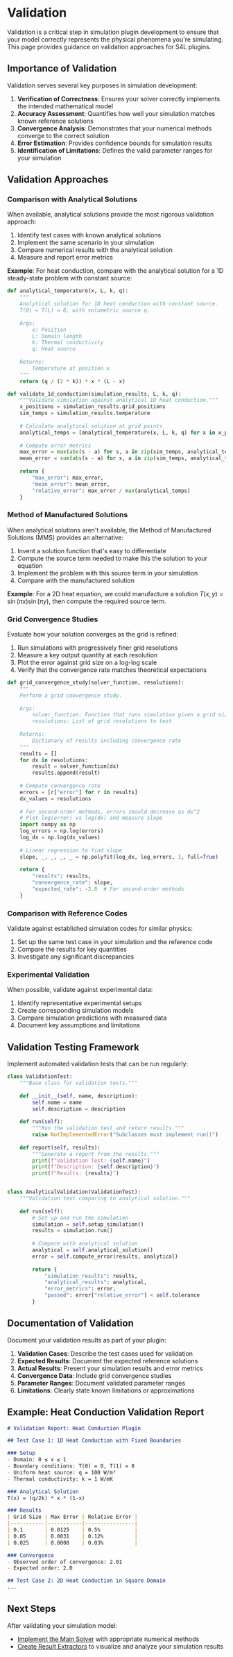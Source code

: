 <!-- filepath: /home/guidon/devel/src/gitlab/sim4life/plugins/template/documentation/docs/simulation-models/validation.md -->
# Validation

Validation is a critical step in simulation plugin development to ensure that your model correctly represents the physical phenomena you're simulating. This page provides guidance on validation approaches for S4L plugins.

## Importance of Validation

Validation serves several key purposes in simulation development:

1. **Verification of Correctness**: Ensures your solver correctly implements the intended mathematical model
2. **Accuracy Assessment**: Quantifies how well your simulation matches known reference solutions
3. **Convergence Analysis**: Demonstrates that your numerical methods converge to the correct solution
4. **Error Estimation**: Provides confidence bounds for simulation results
5. **Identification of Limitations**: Defines the valid parameter ranges for your simulation

## Validation Approaches

### Comparison with Analytical Solutions

When available, analytical solutions provide the most rigorous validation approach:

1. Identify test cases with known analytical solutions
2. Implement the same scenario in your simulation
3. Compare numerical results with the analytical solution
4. Measure and report error metrics

**Example**: For heat conduction, compare with the analytical solution for a 1D steady-state problem with constant source:

```python
def analytical_temperature(x, L, k, q):
    """
    Analytical solution for 1D heat conduction with constant source.
    T(0) = T(L) = 0, with volumetric source q.
    
    Args:
        x: Position
        L: Domain length
        k: Thermal conductivity
        q: Heat source
        
    Returns:
        Temperature at position x
    """
    return (q / (2 * k)) * x * (L - x)

def validate_1d_conduction(simulation_results, L, k, q):
    """Validate simulation against analytical 1D heat conduction."""
    x_positions = simulation_results.grid_positions
    sim_temps = simulation_results.temperature
    
    # Calculate analytical solution at grid points
    analytical_temps = [analytical_temperature(x, L, k, q) for x in x_positions]
    
    # Compute error metrics
    max_error = max(abs(s - a) for s, a in zip(sim_temps, analytical_temps))
    mean_error = sum(abs(s - a) for s, a in zip(sim_temps, analytical_temps)) / len(x_positions)
    
    return {
        "max_error": max_error,
        "mean_error": mean_error,
        "relative_error": max_error / max(analytical_temps)
    }
```

### Method of Manufactured Solutions

When analytical solutions aren't available, the Method of Manufactured Solutions (MMS) provides an alternative:

1. Invent a solution function that's easy to differentiate
2. Compute the source term needed to make this the solution to your equation
3. Implement the problem with this source term in your simulation
4. Compare with the manufactured solution

**Example**: For a 2D heat equation, we could manufacture a solution $T(x,y) = \sin(\pi x) \sin(\pi y)$, then compute the required source term.

### Grid Convergence Studies

Evaluate how your solution converges as the grid is refined:

1. Run simulations with progressively finer grid resolutions
2. Measure a key output quantity at each resolution
3. Plot the error against grid size on a log-log scale
4. Verify that the convergence rate matches theoretical expectations

```python
def grid_convergence_study(solver_function, resolutions):
    """
    Perform a grid convergence study.
    
    Args:
        solver_function: Function that runs simulation given a grid size
        resolutions: List of grid resolutions to test
        
    Returns:
        Dictionary of results including convergence rate
    """
    results = []
    for dx in resolutions:
        result = solver_function(dx)
        results.append(result)
    
    # Compute convergence rate
    errors = [r["error"] for r in results]
    dx_values = resolutions
    
    # For second-order methods, errors should decrease as dx^2
    # Plot log(error) vs log(dx) and measure slope
    import numpy as np
    log_errors = np.log(errors)
    log_dx = np.log(dx_values)
    
    # Linear regression to find slope
    slope, _, _, _, _ = np.polyfit(log_dx, log_errors, 1, full=True)
    
    return {
        "results": results,
        "convergence_rate": slope,
        "expected_rate": -2.0  # For second-order methods
    }
```

### Comparison with Reference Codes

Validate against established simulation codes for similar physics:

1. Set up the same test case in your simulation and the reference code
2. Compare the results for key quantities
3. Investigate any significant discrepancies

### Experimental Validation

When possible, validate against experimental data:

1. Identify representative experimental setups
2. Create corresponding simulation models
3. Compare simulation predictions with measured data
4. Document key assumptions and limitations

## Validation Testing Framework

Implement automated validation tests that can be run regularly:

```python
class ValidationTest:
    """Base class for validation tests."""
    
    def __init__(self, name, description):
        self.name = name
        self.description = description
        
    def run(self):
        """Run the validation test and return results."""
        raise NotImplementedError("Subclasses must implement run()")
    
    def report(self, results):
        """Generate a report from the results."""
        print(f"Validation Test: {self.name}")
        print(f"Description: {self.description}")
        print(f"Results: {results}")


class AnalyticalValidation(ValidationTest):
    """Validation test comparing to analytical solution."""
    
    def run(self):
        # Set up and run the simulation
        simulation = self.setup_simulation()
        results = simulation.run()
        
        # Compare with analytical solution
        analytical = self.analytical_solution()
        error = self.compute_error(results, analytical)
        
        return {
            "simulation_results": results,
            "analytical_results": analytical,
            "error_metrics": error,
            "passed": error["relative_error"] < self.tolerance
        }
```

## Documentation of Validation

Document your validation results as part of your plugin:

1. **Validation Cases**: Describe the test cases used for validation
2. **Expected Results**: Document the expected reference solutions
3. **Actual Results**: Present your simulation results and error metrics
4. **Convergence Data**: Include grid convergence studies
5. **Parameter Ranges**: Document validated parameter ranges
6. **Limitations**: Clearly state known limitations or approximations

## Example: Heat Conduction Validation Report

```markdown
# Validation Report: Heat Conduction Plugin

## Test Case 1: 1D Heat Conduction with Fixed Boundaries

### Setup
- Domain: 0 ≤ x ≤ 1
- Boundary conditions: T(0) = 0, T(1) = 0
- Uniform heat source: q = 100 W/m³
- Thermal conductivity: k = 1 W/mK

### Analytical Solution
T(x) = (q/2k) * x * (1-x)

### Results
| Grid Size | Max Error | Relative Error |
|-----------|-----------|----------------|
| 0.1       | 0.0125    | 0.5%           |
| 0.05      | 0.0031    | 0.12%          |
| 0.025     | 0.0008    | 0.03%          |

### Convergence
- Observed order of convergence: 2.01
- Expected order: 2.0

## Test Case 2: 2D Heat Conduction in Square Domain
...
```

## Next Steps

After validating your simulation model:

- [Implement the Main Solver](../solver-implementation/main-solver.md) with appropriate numerical methods
- [Create Result Extractors](../extractors/creating-extractor.md) to visualize and analyze your simulation results